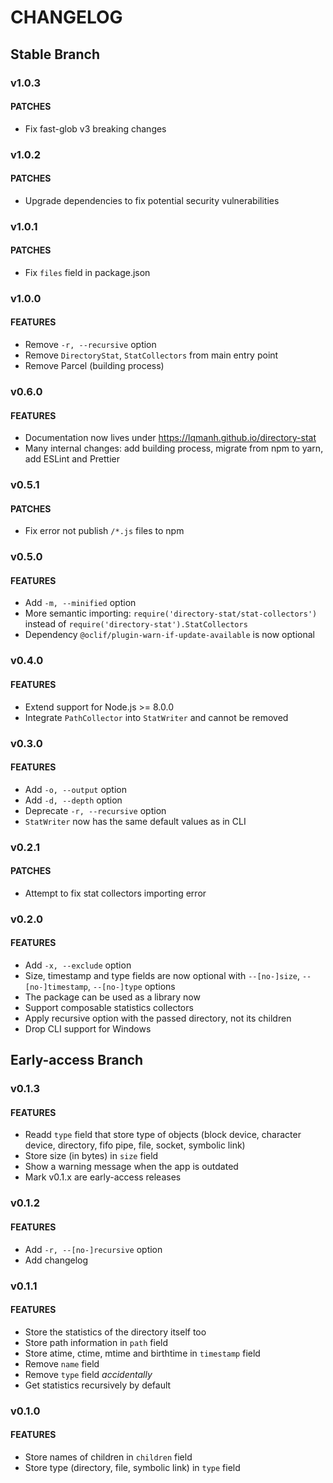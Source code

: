 # CHANGELOG

## Stable Branch

### v1.0.3

#### PATCHES

- Fix fast-glob v3 breaking changes

### v1.0.2

#### PATCHES

- Upgrade dependencies to fix potential security vulnerabilities

### v1.0.1

#### PATCHES

- Fix `files` field in package.json

### v1.0.0

#### FEATURES

- Remove `-r, --recursive` option
- Remove `DirectoryStat`, `StatCollectors` from main entry point
- Remove Parcel (building process)

### v0.6.0

#### FEATURES

- Documentation now lives under https://lqmanh.github.io/directory-stat
- Many internal changes: add building process, migrate from npm to yarn, add ESLint and Prettier

### v0.5.1

#### PATCHES

- Fix error not publish `/*.js` files to npm

### v0.5.0

#### FEATURES

- Add `-m, --minified` option
- More semantic importing: `require('directory-stat/stat-collectors')` instead of `require('directory-stat').StatCollectors`
- Dependency `@oclif/plugin-warn-if-update-available` is now optional

### v0.4.0

#### FEATURES

- Extend support for Node.js >= 8.0.0
- Integrate `PathCollector` into `StatWriter` and cannot be removed

### v0.3.0

#### FEATURES

- Add `-o, --output` option
- Add `-d, --depth` option
- Deprecate `-r, --recursive` option
- `StatWriter` now has the same default values as in CLI

### v0.2.1

#### PATCHES

- Attempt to fix stat collectors importing error

### v0.2.0

#### FEATURES

- Add `-x, --exclude` option
- Size, timestamp and type fields are now optional with `--[no-]size`, `--[no-]timestamp`, `--[no-]type` options
- The package can be used as a library now
- Support composable statistics collectors
- Apply recursive option with the passed directory, not its children
- Drop CLI support for Windows

## Early-access Branch

### v0.1.3

#### FEATURES

- Readd `type` field that store type of objects (block device, character device, directory, fifo pipe, file, socket, symbolic link)
- Store size (in bytes) in `size` field
- Show a warning message when the app is outdated
- Mark v0.1.x are early-access releases

### v0.1.2

#### FEATURES

- Add `-r, --[no-]recursive` option
- Add changelog

### v0.1.1

#### FEATURES

- Store the statistics of the directory itself too
- Store path information in `path` field
- Store atime, ctime, mtime and birthtime in `timestamp` field
- Remove `name` field
- Remove `type` field _accidentally_
- Get statistics recursively by default

### v0.1.0

#### FEATURES

- Store names of children in `children` field
- Store type (directory, file, symbolic link) in `type` field

